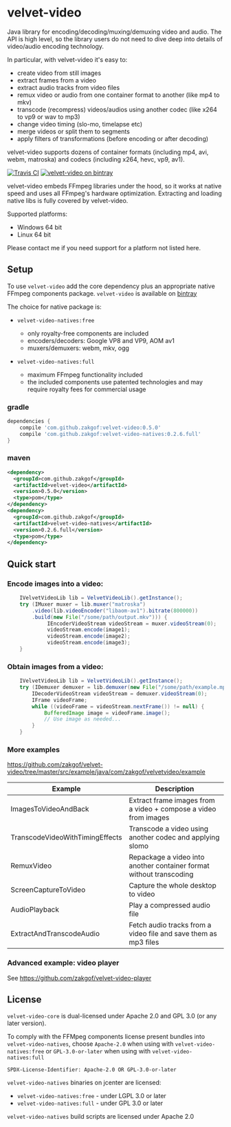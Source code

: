 # velvet-video
Java library for encoding/decoding/muxing/demuxing video and audio. The API is high level, so the library users do not need to dive deep into  details of video/audio encoding technology.

In particular, with velvet-video it's easy to:
- create video from still images
- extract frames from a video
- extract audio tracks from video files
- remux video or audio from one container format to another (like mp4 to mkv)
- transcode (recompress) videos/audios using another codec (like x264 to vp9 or wav to mp3)
- change video timing (slo-mo, timelapse etc)
- merge videos or split them to segments
- apply filters of transformations (before encoding or after decoding)

velvet-video supports dozens of container formats (including mp4, avi, webm, matroska) and codecs (including x264, hevc, vp9, av1).


[![Travis CI](https://travis-ci.org/zakgof/velvet-video.svg?branch=release)](https://travis-ci.org/zakgof/velvet-video)
[![velvet-video on bintray](https://api.bintray.com/packages/zakgof/maven/velvet-video/images/download.svg)](https://bintray.com/zakgof/maven/velvet-video)

velvet-video embeds FFmpeg libraries under the hood, so it works at native speed and uses all FFmpeg's hardware optimization.
Extracting and loading native libs is fully covered by velvet-video.

Supported platforms:    
 - Windows 64 bit
 - Linux 64 bit
 
Please contact me if you need support for a platform not listed here. 

## Setup

To use `velvet-video` add the core dependency plus an appropriate native FFmpeg components package. `velvet-video` is available on [bintray](https://bintray.com/zakgof/maven/velvet-video)

The choice for native package is:

- `velvet-video-natives:free`
   - only royalty-free components are included
   - encoders/decoders: Google VP8 and VP9, AOM av1
   - muxers/demuxers: webm, mkv, ogg

- `velvet-video-natives:full`
   - maximum FFmpeg functionality included
   - the included components use patented technologies and may require royalty fees for commercial usage

### gradle
````groovy
dependencies {
    compile 'com.github.zakgof:velvet-video:0.5.0'
    compile 'com.github.zakgof:velvet-video-natives:0.2.6.full'
}
````
### maven
````xml
<dependency>
  <groupId>com.github.zakgof</groupId>
  <artifactId>velvet-video</artifactId>
  <version>0.5.0</version>
  <type>pom</type>
</dependency>
<dependency>
  <groupId>com.github.zakgof</groupId>
  <artifactId>velvet-video-natives</artifactId>
  <version>0.2.6.full</version>
  <type>pom</type>
</dependency>
````

## Quick start

### Encode images into a video:

````java
    IVelvetVideoLib lib = VelvetVideoLib().getInstance();
    try (IMuxer muxer = lib.muxer("matroska")
        .video(lib.videoEncoder("libaom-av1").bitrate(800000))
        .build(new File("/some/path/output.mkv"))) {
             IEncoderVideoStream videoStream = muxer.videoStream(0);	        
             videoStream.encode(image1);
             videoStream.encode(image2);
             videoStream.encode(image3);
    }      
````
### Obtain images from a video:

````java
	IVelvetVideoLib lib = VelvetVideoLib().getInstance();
	try (IDemuxer demuxer = lib.demuxer(new File("/some/path/example.mp4"))) {
	    IDecoderVideoStream videoStream = demuxer.videoStream(0);
	    IFrame videoFrame;
	    while ((videoFrame = videoStream.nextFrame()) != null) {
	   	    BufferedImage image = videoFrame.image();
	   	    // Use image as needed...
	    }
	}      
````
### More examples
 
https://github.com/zakgof/velvet-video/tree/master/src/example/java/com/zakgof/velvetvideo/example

|                   Example        |                   Description               |
|----------------------------------|---------------------------------------------|
|  ImagesToVideoAndBack            | Extract frame images from a video + compose a video from images          |
|  TranscodeVideoWithTimingEffects | Transcode a video using another codec and applying slomo  |
|  RemuxVideo                      | Repackage a video into another container format without transcoding |
|  ScreenCaptureToVideo            | Capture the whole desktop to video          |
|  AudioPlayback                   | Play a compressed audio file                |
|  ExtractAndTranscodeAudio        | Fetch audio tracks from a video file and save them as mp3 files              |


### Advanced example: video player

See https://github.com/zakgof/velvet-video-player

## License

`velvet-video-core` is dual-licensed under Apache 2.0 and GPL 3.0 (or any later version).

To comply with the FFMpeg components license present bundles into `velvet-video-natives`, choose `Apache-2.0` when using with `velvet-video-natives:free` or `GPL-3.0-or-later` when using with `velvet-video-natives:full`

`SPDX-License-Identifier: Apache-2.0 OR GPL-3.0-or-later`

`velvet-video-natives` binaries on jcenter are licensed:

- `velvet-video-natives:free` - under LGPL 3.0 or later
- `velvet-video-natives:full` - under GPL 3.0 or later

`velvet-video-natives` build scripts are licensed under Apache 2.0
